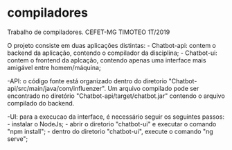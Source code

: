 # compiladores
Trabalho de compiladores. CEFET-MG TIMOTEO 1T/2019

O projeto consiste em duas aplicações distintas:
	- Chatbot-api: contem o backend da aplicação, contendo o compilador da disciplina;
	- Chatbot-ui: contem o frontend da aplcação, contendo apenas uma interface mais amigável entre homem/máquina;

-API: o código fonte está organizado dentro do diretorio "Chatbot-api/src/main/java/com/influenzer". Um arquivo compilado pode ser
 encontrado no diretório "Chatbot-api/target/chatbot.jar" contendo o arquivo compilado do backend.

-UI: para a execucao da interface, é necessário seguir os seguintes passos:
	- instalar o NodeJs;
	- abrir o diretorio "chatbot-ui" e executar o comando "npm install";
	- dentro do diretorio "chatbot-ui", execute o comando "ng serve";
